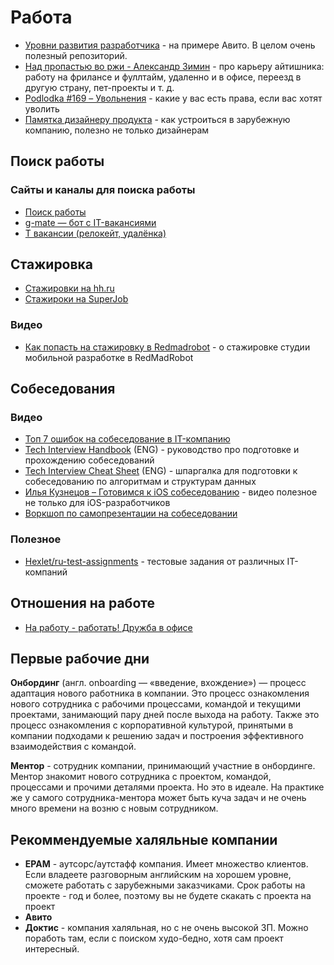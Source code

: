 # Работа

- [Уровни развития разработчика](https://github.com/avito-tech/playbook/blob/master/developer-profile.md) - на примере Авито. В целом очень полезный репозиторий.
- [Над пропастью во ржи -  Александр Зимин](https://www.youtube.com/watch?v=k775ExMNXPg) - про карьеру айтишника: работу на фрилансе и фуллтайм, удаленно и в офисе, переезд в другую страну, пет-проекты и т. д.
- [Podlodka #169 – Увольнения](https://www.youtube.com/watch?v=eaiTjh6F9Pg) - какие у вас есть права, если вас хотят уволить
- [Памятка дизайнеру продукта](https://rockbee.com/x) - как устроиться в зарубежную компанию, полезно не только дизайнерам

## Поиск работы

### Сайты и каналы для поиска работы

- [Поиск работы](job-search.md)
- [g-mate — бот с IT-вакансиями](https://t.me/g_jobbot)
- [T вакансии (релокейт, удалёнка)](https://t.me/it_jobs_remote)

## Стажировка

- [Стажировки на hh.ru](https://hh.ru/search/vacancy?employment=probation)
- [Стажироки на SuperJob](https://students.superjob.ru/stazhirovki/)

### Видео

- [Как попасть на стажировку в Redmadrobot](https://www.youtube.com/watch?v=XLpHRJtpY0c) - о стажировке студии мобильной разработке в RedMadRobot

## Собеседования

### Видео

- [Топ 7 ошибок на собеседование в IT-компанию](https://www.youtube.com/watch?v=IcFBsPN2U2g)
- [Tech Interview Handbook](https://yangshun.github.io/tech-interview-handbook) (ENG) - руководство про подготовке и прохождению собеседований
- [Tech Interview Cheat Sheet](https://github.com/TSiege/Tech-Interview-Cheat-Sheet) (ENG) - шпаргалка для подготовки к собеседованию по алгоритмам и структурам данных
- [Илья Кузнецов – Готовимся к iOS собеседованию](https://www.youtube.com/watch?app=desktop&v=zWqbzpJzPXA) - видео полезное не только для iOS-разработчиков
- [Воркшоп по самопрезентации на собеседовании](https://www.youtube.com/watch?v=wLE40CAVFxM)

### Полезное

- [Hexlet/ru-test-assignments](https://github.com/Hexlet/ru-test-assignments) - тестовые задания от различных IT-компаний

## Отношения на работе

- [На работу - работать! Дружба в офисе](https://youtu.be/4X8bGaSmLEY)

## Первые рабочие дни

**Онбординг** (англ. onboarding — «введение, вхождение») — процесс адаптация нового работника в компании. Это процесс ознакомления нового сотрудника c рабочими процессами, командой и текущими проектами, занимающий пару дней после выхода на работу. Также это процесс ознакомления с корпоративной культурой, принятыми в компании подходами к решению задач и построения эффективного взаимодействия с командой.

**Ментор** - сотрудник компании, принимающий участние в онбординге. Ментор знакомит нового сотрудника с проектом, командой, процессами и прочими деталями проекта. Но это в идеале. На практике же у самого сотрудника-ментора может быть куча задач и не очень много времени на возню с новым сотрудником.

## Рекоммендуемые халяльные компании

- **EPAM** - аутсорс/аутстафф компания. Имеет множество клиентов. Если владеете разговорным английским на хорошем уровне, сможете работать с зарубежными заказчиками. Срок работы на проекте - год и более, поэтому вы не будете скакать с проекта на проект
- **Авито**
- **Доктис** - компания халяльная, но с не очень высокой ЗП. Можно поработь там, если с поиском худо-бедно, хотя сам проект интересный.
